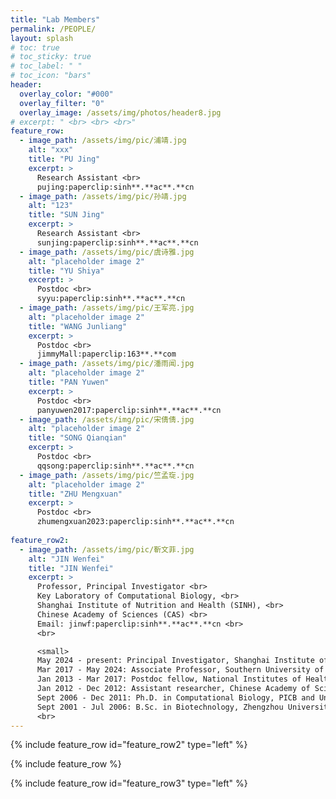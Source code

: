 ```yaml
---
title: "Lab Members"
permalink: /PEOPLE/
layout: splash
# toc: true
# toc_sticky: true
# toc_label: " "
# toc_icon: "bars"
header:
  overlay_color: "#000"
  overlay_filter: "0"
  overlay_image: /assets/img/photos/header8.jpg
# excerpt: " <br> <br> <br>"
feature_row:
  - image_path: /assets/img/pic/浦靖.jpg
    alt: "xxx"
    title: "PU Jing"
    excerpt: >
      Research Assistant <br>
      pujing:paperclip:sinh**.**ac**.**cn
  - image_path: /assets/img/pic/孙靖.jpg
    alt: "123"
    title: "SUN Jing"
    excerpt: >
      Research Assistant <br>
      sunjing:paperclip:sinh**.**ac**.**cn
  - image_path: /assets/img/pic/虞诗雅.jpg
    alt: "placeholder image 2"
    title: "YU Shiya"
    excerpt: >
      Postdoc <br>
      syyu:paperclip:sinh**.**ac**.**cn
  - image_path: /assets/img/pic/王军亮.jpg
    alt: "placeholder image 2"
    title: "WANG Junliang"
    excerpt: >
      Postdoc <br>
      jimmyMall:paperclip:163**.**com
  - image_path: /assets/img/pic/潘雨闻.jpg
    alt: "placeholder image 2"
    title: "PAN Yuwen"
    excerpt: >
      Postdoc <br>
      panyuwen2017:paperclip:sinh**.**ac**.**cn
  - image_path: /assets/img/pic/宋倩倩.jpg
    alt: "placeholder image 2"
    title: "SONG Qianqian"
    excerpt: >
      Postdoc <br>
      qqsong:paperclip:sinh**.**ac**.**cn
  - image_path: /assets/img/pic/竺孟琁.jpg
    alt: "placeholder image 2"
    title: "ZHU Mengxuan"
    excerpt: >
      Postdoc <br>
      zhumengxuan2023:paperclip:sinh**.**ac**.**cn
    
feature_row2:
  - image_path: /assets/img/pic/靳文菲.jpg
    alt: "JIN Wenfei"
    title: "JIN Wenfei"
    excerpt: >
      Professor, Principal Investigator <br>
      Key Laboratory of Computational Biology, <br>
      Shanghai Institute of Nutrition and Health (SINH), <br>
      Chinese Academy of Sciences (CAS) <br>
      Email: jinwf:paperclip:sinh**.**ac**.**cn <br>
      <br>

      <small>
      May 2024 - present: Principal Investigator, Shanghai Institute of Nutrition and Health, CAS <br>
      Mar 2017 - May 2024: Associate Professor, Southern University of Science and Technology <br>
      Jan 2013 - Mar 2017: Postdoc fellow, National Institutes of Health (NIH) <br>
      Jan 2012 - Dec 2012: Assistant researcher, Chinese Academy of Sciences and Max Planck Society Partner Institute for Computational Biology (PICB), SIBS, CAS <br>
      Sept 2006 - Dec 2011: Ph.D. in Computational Biology, PICB and University of Chinese Academies of Sciences <br>
      Sept 2001 - Jul 2006: B.Sc. in Biotechnology, Zhengzhou University, China <br></small>
      <br>
---
```



{% include feature_row id="feature_row2" type="left" %}

{% include feature_row %}


{% include feature_row id="feature_row3" type="left" %}

